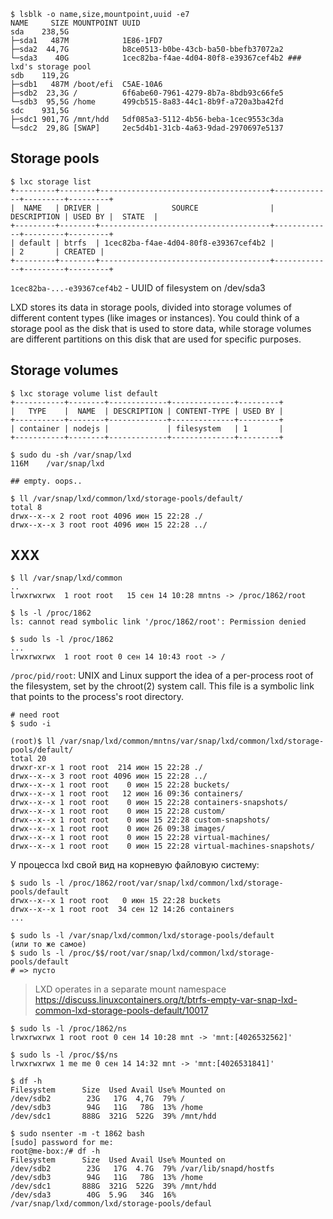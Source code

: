 ```
$ lsblk -o name,size,mountpoint,uuid -e7
NAME     SIZE MOUNTPOINT UUID
sda    238,5G            
├─sda1   487M            1E86-1FD7
├─sda2  44,7G            b8ce0513-b0be-43cb-ba50-bbefb37072a2
└─sda3    40G            1cec82ba-f4ae-4d04-80f8-e39367cef4b2 ### lxd's storage pool
sdb    119,2G            
├─sdb1   487M /boot/efi  C5AE-10A6
├─sdb2  23,3G /          6f6abe60-7961-4279-8b7a-8bdb93c66fe5
└─sdb3  95,5G /home      499cb515-8a83-44c1-8b9f-a720a3ba42fd
sdc    931,5G            
├─sdc1 901,7G /mnt/hdd   5df085a3-5112-4b56-beba-1cec9553c3da
└─sdc2  29,8G [SWAP]     2ec5d4b1-31cb-4a63-9dad-2970697e5137
```

Storage pools
-------------

```
$ lxc storage list
+---------+--------+--------------------------------------+-------------+---------+---------+
|  NAME   | DRIVER |                SOURCE                | DESCRIPTION | USED BY |  STATE  |
+---------+--------+--------------------------------------+-------------+---------+---------+
| default | btrfs  | 1cec82ba-f4ae-4d04-80f8-e39367cef4b2 |             | 2       | CREATED |
+---------+--------+--------------------------------------+-------------+---------+---------+
```

`1cec82ba-...-e39367cef4b2` - UUID of filesystem on /dev/sda3

LXD stores its data in storage pools, divided into storage volumes of different content types (like images or instances). You could think of a storage pool as the disk that is used to store data, while storage volumes are different partitions on this disk that are used for specific purposes.

Storage volumes
---------------

```
$ lxc storage volume list default
+-----------+--------+-------------+--------------+---------+
|   TYPE    |  NAME  | DESCRIPTION | CONTENT-TYPE | USED BY |
+-----------+--------+-------------+--------------+---------+
| container | nodejs |             | filesystem   | 1       |
+-----------+--------+-------------+--------------+---------+
```

```
$ sudo du -sh /var/snap/lxd
116M	/var/snap/lxd

## empty. oops..

$ ll /var/snap/lxd/common/lxd/storage-pools/default/
total 8
drwx--x--x 2 root root 4096 июн 15 22:28 ./
drwx--x--x 3 root root 4096 июн 15 22:28 ../
```
## XXX

```
$ ll /var/snap/lxd/common
..
lrwxrwxrwx  1 root root   15 сен 14 10:28 mntns -> /proc/1862/root

$ ls -l /proc/1862
ls: cannot read symbolic link '/proc/1862/root': Permission denied

$ sudo ls -l /proc/1862
...
lrwxrwxrwx  1 root root 0 сен 14 10:43 root -> /
```

`/proc/pid/root`: UNIX and Linux support the idea of a per-process root of the
filesystem, set by the chroot(2) system call. This file is
a symbolic link that points to the process's root directory.

```
# need root
$ sudo -i

(root)$ ll /var/snap/lxd/common/mntns/var/snap/lxd/common/lxd/storage-pools/default/
total 20
drwxr-xr-x 1 root root  214 июн 15 22:28 ./
drwx--x--x 3 root root 4096 июн 15 22:28 ../
drwx--x--x 1 root root    0 июн 15 22:28 buckets/
drwx--x--x 1 root root   12 июн 16 09:36 containers/
drwx--x--x 1 root root    0 июн 15 22:28 containers-snapshots/
drwx--x--x 1 root root    0 июн 15 22:28 custom/
drwx--x--x 1 root root    0 июн 15 22:28 custom-snapshots/
drwx--x--x 1 root root    0 июн 26 09:38 images/
drwx--x--x 1 root root    0 июн 15 22:28 virtual-machines/
drwx--x--x 1 root root    0 июн 15 22:28 virtual-machines-snapshots/
```

У процесса lxd свой вид на корневую файловую систему:

```
$ sudo ls -l /proc/1862/root/var/snap/lxd/common/lxd/storage-pools/default
drwx--x--x 1 root root   0 июн 15 22:28 buckets
drwx--x--x 1 root root  34 сен 12 14:26 containers
...

$ sudo ls -l /var/snap/lxd/common/lxd/storage-pools/default
(или то же самое)
$ sudo ls -l /proc/$$/root/var/snap/lxd/common/lxd/storage-pools/default
# => пусто
```

> LXD operates in a separate mount namespace
https://discuss.linuxcontainers.org/t/btrfs-empty-var-snap-lxd-common-lxd-storage-pools-default/10017

```
$ sudo ls -l /proc/1862/ns
lrwxrwxrwx 1 root root 0 сен 14 10:28 mnt -> 'mnt:[4026532562]'

$ sudo ls -l /proc/$$/ns
lrwxrwxrwx 1 me me 0 сен 14 14:32 mnt -> 'mnt:[4026531841]'
```

```
$ df -h
Filesystem      Size  Used Avail Use% Mounted on
/dev/sdb2        23G   17G  4,7G  79% /
/dev/sdb3        94G   11G   78G  13% /home
/dev/sdc1       888G  321G  522G  39% /mnt/hdd

$ sudo nsenter -m -t 1862 bash
[sudo] password for me: 
root@me-box:/# df -h
Filesystem      Size  Used Avail Use% Mounted on
/dev/sdb2        23G   17G  4.7G  79% /var/lib/snapd/hostfs
/dev/sdb3        94G   11G   78G  13% /home
/dev/sdc1       888G  321G  522G  39% /mnt/hdd
/dev/sda3        40G  5.9G   34G  16% /var/snap/lxd/common/lxd/storage-pools/defaul
```